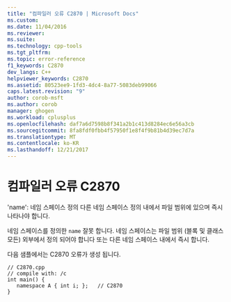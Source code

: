 ```yaml
---
title: "컴파일러 오류 C2870 | Microsoft Docs"
ms.custom: 
ms.date: 11/04/2016
ms.reviewer: 
ms.suite: 
ms.technology: cpp-tools
ms.tgt_pltfrm: 
ms.topic: error-reference
f1_keywords: C2870
dev_langs: C++
helpviewer_keywords: C2870
ms.assetid: 80523ee9-1fd3-4dc4-8a77-5083deb99066
caps.latest.revision: "9"
author: corob-msft
ms.author: corob
manager: ghogen
ms.workload: cplusplus
ms.openlocfilehash: daf7a6d7598b8f341a2b1c413d8284ec6e56a3cb
ms.sourcegitcommit: 8fa8fdf0fbb4f57950f1e8f4f9b81b4d39ec7d7a
ms.translationtype: MT
ms.contentlocale: ko-KR
ms.lasthandoff: 12/21/2017
---
```

# <a name="compiler-error-c2870"></a>컴파일러 오류 C2870
'name': 네임 스페이스 정의 다른 네임 스페이스 정의 내에서 파일 범위에 있으며 즉시 나타나야 합니다.  
  
 네임 스페이스를 정의한 `name` 잘못 합니다. 네임 스페이스는 파일 범위 (블록 및 클래스 모든) 외부에서 정의 되어야 합니다 또는 다른 네임 스페이스 내에서 즉시 합니다.  
  
 다음 샘플에서는 C2870 오류가 생성 됩니다.  
  
```  
// C2870.cpp  
// compile with: /c  
int main() {  
   namespace A { int i; };   // C2870  
}  
```